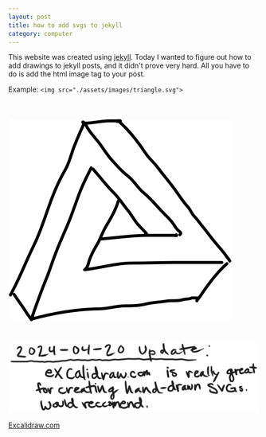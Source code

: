 ```yaml
---
layout: post
title: how to add svgs to jekyll
category: computer
---
```


This website was created using [jekyll](https://jekyllrb.com/). Today I wanted to figure out how to add drawings to jekyll posts, and it didn't prove very hard. All you have to do is add the html image tag to your post.

Example: `<img src="./assets/images/triangle.svg">`
<br>
<br>
<br>
<br>
<img class="ioda" src="./assets/images/triangle.svg" title="Figma.com is a great website for creating SVG images for free">
<br>
<br>
<br>
<img class="ioda" src="./assets/images/svgs/update.svg" title="This is a test">

[Excalidraw.com](https://excalidraw.com/)